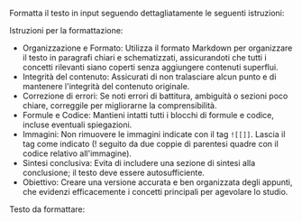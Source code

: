 Formatta il testo in input seguendo dettagliatamente le seguenti istruzioni:

Istruzioni per la formattazione:
- Organizzazione e Formato: Utilizza il formato Markdown per organizzare il testo in paragrafi chiari e schematizzati, assicurandoti che tutti i concetti rilevanti siano coperti senza aggiungere contenuti superflui.
- Integrità del contenuto: Assicurati di non tralasciare alcun punto e di mantenere l'integrità del contenuto originale.
- Correzione di errori: Se noti errori di battitura, ambiguità o sezioni poco chiare, correggile per migliorarne la comprensibilità.
- Formule e Codice: Mantieni intatti tutti i blocchi di formule e codice, incluse eventuali spiegazioni.
- Immagini: Non rimuovere le immagini indicate con il tag `![[]]`. Lascia il tag come indicato (! seguito da due coppie di parentesi quadre con il codice relativo all'immagine).
- Sintesi conclusiva: Evita di includere una sezione di sintesi alla conclusione; il testo deve essere autosufficiente.
- Obiettivo: Creare una versione accurata e ben organizzata degli appunti, che evidenzi efficacemente i concetti principali per agevolare lo studio.

Testo da formattare:

